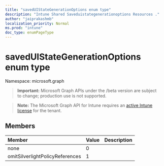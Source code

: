 ```yaml
---
title: "savedUIStateGenerationOptions enum type"
description: "Intune Shared Saveduistategenerationoptions Resources ."
author: "jaiprakashmb"
localization_priority: Normal
ms.prod: "intune"
doc_type: enumPageType
---
```


# savedUIStateGenerationOptions enum type

Namespace: microsoft.graph

> **Important:** Microsoft Graph APIs under the /beta version are subject to change; production use is not supported.

> **Note:** The Microsoft Graph API for Intune requires an [active Intune license](https://go.microsoft.com/fwlink/?linkid=839381) for the tenant.



## Members
|Member|Value|Description|
|:---|:---|:---|
|none|0||
|omitSilverlightPolicyReferences|1||

